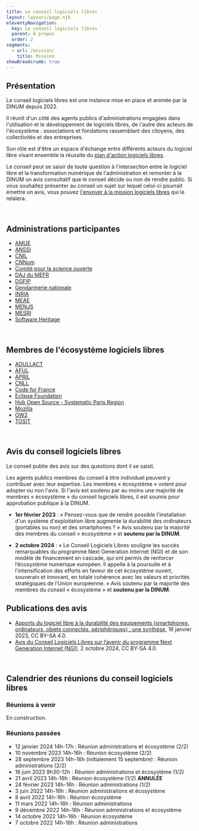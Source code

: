```yaml
---
title: Le conseil logiciels libres
layout: layouts/page.njk
eleventyNavigation:
  key: Le conseil logiciels libres
  parent: À propos
  order: 2
segments:
  - url: /mission/
    title: Mission
showBreadcrumb: true
---
```


## Présentation

Le conseil logiciels libres est une instance mise en place et animée par la DINUM depuis 2022.

Il réunit d'un côté des agents publics d'administrations engagées dans l'utilisation et le développement de logiciels libres, de l'autre des acteurs de l'écosystème : associations et fondations rassemblant des citoyens, des collectivités et des entreprises.

Son rôle est d'être un espace d'échange entre différents acteurs du logiciel libre visant ensemble la réussite du [plan d'action logiciels libres](/fr/plan-action-logiciels-libres-et-communs-numeriques/).

Le conseil peut se saisir de toute question à l'intersection entre le logiciel libre et la transformation numérique de l'administration et remonter à la DINUM un avis consultatif que le conseil décide ou non de rendre public. Si vous souhaitez présenter au conseil un sujet sur lequel celui-ci pourrait émettre un avis, vous pouvez [l'envoyer à la mission logiciels libres](/fr/contact/) qui le relaiera.

<br/>

## Administrations participantes

- [AMUE](https://www.amue.fr/)
- [ANSSI](https://www.ssi.gouv.fr/)
- [CNIL](https://cnil.fr/fr)
- [CNNum](https://cnnumerique.fr/)
- [Comité pour la science ouverte](https://www.ouvrirlascience.fr)
- [DAJ du MEFR](https://www.economie.gouv.fr/daj)
- [DGFIP](https://www.economie.gouv.fr/dgfip)
- [Gendarmerie nationale](https://www.gendarmerie.interieur.gouv.fr/)
- [INRIA](https://www.inria.fr/fr)
- [MEAE](https://www.diplomatie.gouv.fr/fr/)
- [MENJS](https://www.education.gouv.fr/)
- [MESRI](https://www.enseignementsup-recherche.gouv.fr/fr)
- [Software Heritage](https://www.softwareheritage.org/?lang=fr)

<br/>

## Membres de l'écosystème logiciels libres

- [ADULLACT](https://adullact.org/)
- [AFUL](https://aful.org/)
- [APRIL](https://www.april.org/)
- [CNLL](https://cnll.fr/)
- [Code for France](https://codefor.fr/)
- [Eclipse Foundation](https://www.eclipse.org/org/foundation/)
- [Hub Open Source - Systematic Paris Region](https://systematic-paris-region.org/hubs-enjeux/hub-open-source/)
- [Mozilla](https://www.mozilla.org)
- [OW2](https://www.ow2.org)
- [TOSIT](https://tosit.fr)

<br/>

## Avis du conseil logiciels libres

Le conseil publie des avis sur des questions dont il se saisit.

Les agents publics membres du conseil à titre individuel peuvent y
contribuer avec leur expertise. Les membres « écosystème » votent pour
adopter ou non l'avis. Si l'avis est soutenu par au moins une majorité
de membres « écosystème » du conseil logiciels libres, il est soumis
pour approbation publique à la DINUM.

- **1er février 2023** : « Pensez-vous que de rendre possible
  l'installation d'un système d'exploitation libre augmente la
  durabilité des ordinateurs (portables ou non) et des smartphones ? »
  Avis soutenu par la majorité des membres du conseil « écosystème »
  et **soutenu par la DINUM**.

- **2 octobre 2024** : « Le Conseil Logiciels Libres souligne les
  succès remarquables du programme Next Generation Internet (NGI) et
  de son modèle de financement en cascade, qui ont permis de renforcer
  l’écosystème numérique européen. Il appelle à la poursuite et à
  l'intensification des efforts en faveur de cet écosystème ouvert,
  souverain et innovant, en totale cohérence avec les valeurs et
  priorités stratégiques de l’Union européenne. » Avis soutenu par la
  majorité des membres du conseil « écosystème » et **soutenu par la
  DINUM**.

## Publications des avis

- [Apports du logiciel libre à la durabilité des équipements (smartphones, ordinateurs, objets connectés, périphériques) : une synthèse](/docs/2023_01_RapportIndiceDurabilite.pdf), 16 janvier 2023, CC BY-SA 4.0.
- [Avis du Conseil Logiciels Libres sur l’avenir du programme Next Generation Internet (NGI)](/docs/cll-avis-ngi-02102024.pdf), 2 octobre 2024, CC BY-SA 4.0.

<br/>

## Calendrier des réunions du conseil logiciels libres

### Réunions à venir

En construction.

### Réunions passées

- 12 janvier 2024 14h-17h : Réunion administrations et écosystème (2/2)
- 10 novembre 2023 14h-16h : Réunion écosystème (2/2)
- 28 septembre 2023 14h-16h (initialement 15 septembre) : Réunion administrations (2/2)
- 16 juin 2023 9h30-12h : Réunion administrations et écosystème (1/2)
- 21 avril 2023 14h-16h : Réunion écosystème (1/2) **ANNULÉE**
- 24 février 2023 14h-16h : Réunion administrations (1/2)
- 3 juin 2022 14h-16h : Réunion administrations et écosystème
- 8 avril 2022 14h-16h : Réunion écosystème
- 11 mars 2022 14h-16h : Réunion administrations
- 9 décembre 2022 14h-16h : Réunion administrations et écosystème
- 14 octobre 2022 14h-16h : Réunion écosystème
- 7 octobre 2022 14h-16h : Réunion administrations

<br/>
